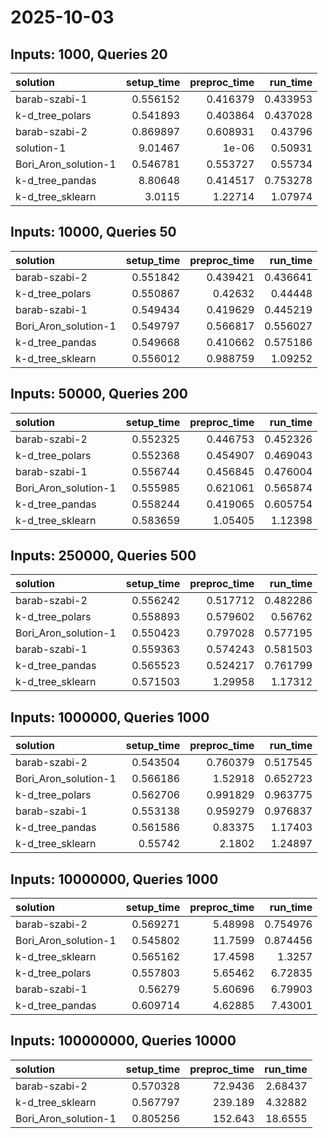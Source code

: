 # 2025-10-03

## Inputs: 1000, Queries 20

| solution             |   setup_time |   preproc_time |   run_time |
|:---------------------|-------------:|---------------:|-----------:|
| barab-szabi-1        |     0.556152 |       0.416379 |   0.433953 |
| k-d_tree_polars      |     0.541893 |       0.403864 |   0.437028 |
| barab-szabi-2        |     0.869897 |       0.608931 |   0.43796  |
| solution-1           |     9.01467  |       1e-06    |   0.50931  |
| Bori_Aron_solution-1 |     0.546781 |       0.553727 |   0.55734  |
| k-d_tree_pandas      |     8.80648  |       0.414517 |   0.753278 |
| k-d_tree_sklearn     |     3.0115   |       1.22714  |   1.07974  |

## Inputs: 10000, Queries 50

| solution             |   setup_time |   preproc_time |   run_time |
|:---------------------|-------------:|---------------:|-----------:|
| barab-szabi-2        |     0.551842 |       0.439421 |   0.436641 |
| k-d_tree_polars      |     0.550867 |       0.42632  |   0.44448  |
| barab-szabi-1        |     0.549434 |       0.419629 |   0.445219 |
| Bori_Aron_solution-1 |     0.549797 |       0.566817 |   0.556027 |
| k-d_tree_pandas      |     0.549668 |       0.410662 |   0.575186 |
| k-d_tree_sklearn     |     0.556012 |       0.988759 |   1.09252  |

## Inputs: 50000, Queries 200

| solution             |   setup_time |   preproc_time |   run_time |
|:---------------------|-------------:|---------------:|-----------:|
| barab-szabi-2        |     0.552325 |       0.446753 |   0.452326 |
| k-d_tree_polars      |     0.552368 |       0.454907 |   0.469043 |
| barab-szabi-1        |     0.556744 |       0.456845 |   0.476004 |
| Bori_Aron_solution-1 |     0.555985 |       0.621061 |   0.565874 |
| k-d_tree_pandas      |     0.558244 |       0.419065 |   0.605754 |
| k-d_tree_sklearn     |     0.583659 |       1.05405  |   1.12398  |

## Inputs: 250000, Queries 500

| solution             |   setup_time |   preproc_time |   run_time |
|:---------------------|-------------:|---------------:|-----------:|
| barab-szabi-2        |     0.556242 |       0.517712 |   0.482286 |
| k-d_tree_polars      |     0.558893 |       0.579602 |   0.56762  |
| Bori_Aron_solution-1 |     0.550423 |       0.797028 |   0.577195 |
| barab-szabi-1        |     0.559363 |       0.574243 |   0.581503 |
| k-d_tree_pandas      |     0.565523 |       0.524217 |   0.761799 |
| k-d_tree_sklearn     |     0.571503 |       1.29958  |   1.17312  |

## Inputs: 1000000, Queries 1000

| solution             |   setup_time |   preproc_time |   run_time |
|:---------------------|-------------:|---------------:|-----------:|
| barab-szabi-2        |     0.543504 |       0.760379 |   0.517545 |
| Bori_Aron_solution-1 |     0.566186 |       1.52918  |   0.652723 |
| k-d_tree_polars      |     0.562706 |       0.991829 |   0.963775 |
| barab-szabi-1        |     0.553138 |       0.959279 |   0.976837 |
| k-d_tree_pandas      |     0.561586 |       0.83375  |   1.17403  |
| k-d_tree_sklearn     |     0.55742  |       2.1802   |   1.24897  |

## Inputs: 10000000, Queries 1000

| solution             |   setup_time |   preproc_time |   run_time |
|:---------------------|-------------:|---------------:|-----------:|
| barab-szabi-2        |     0.569271 |        5.48998 |   0.754976 |
| Bori_Aron_solution-1 |     0.545802 |       11.7599  |   0.874456 |
| k-d_tree_sklearn     |     0.565162 |       17.4598  |   1.3257   |
| k-d_tree_polars      |     0.557803 |        5.65462 |   6.72835  |
| barab-szabi-1        |     0.56279  |        5.60696 |   6.79903  |
| k-d_tree_pandas      |     0.609714 |        4.62885 |   7.43001  |

## Inputs: 100000000, Queries 10000

| solution             |   setup_time |   preproc_time |   run_time |
|:---------------------|-------------:|---------------:|-----------:|
| barab-szabi-2        |     0.570328 |        72.9436 |    2.68437 |
| k-d_tree_sklearn     |     0.567797 |       239.189  |    4.32882 |
| Bori_Aron_solution-1 |     0.805256 |       152.643  |   18.6555  |